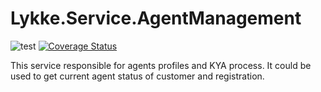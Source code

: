 # Lykke.Service.AgentManagement

![test](https://github.com/OpenMAVN/MAVN.Service.AgentManagement/workflows/test/badge.svg)
[![Coverage Status](https://coveralls.io/repos/github/OpenMAVN/MAVN.Service.AgentManagement/badge.svg?branch=master)](https://coveralls.io/github/OpenMAVN/MAVN.Service.AgentManagement?branch=master)

This service responsible for agents profiles and KYA process.
It could be used to get current agent status of customer and registration.
